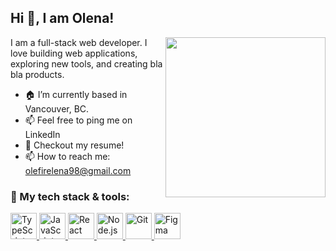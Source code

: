 ## Hi 👋, I am Olena!

<img align="right" src="https://github.com/alefirr/alefirr/assets/110906154/5d0df891-545c-4626-969f-99262701d858" width="256" />

I am a full-stack web developer. I love building web applications, exploring new tools, and creating bla bla products.

- 🏠 I’m currently based in Vancouver, BC.
- 📫 Feel free to ping me on LinkedIn
- 📝 Checkout my resume!
- 📫 How to reach me: olefirelena98@gmail.com


### 🔨 My tech stack & tools:

<a href="https://www.typescriptlang.org/" target="_blank">
  <img alt="TypeScript" height="42px" src="https://github.com/alefirr/alefirr/assets/110906154/67c1145e-458e-4b97-882f-0b276026ea0f">
</a>
<a href="https://developer.mozilla.org/en-US/docs/Web/JavaScript" target="_blank">
  <img alt="JavaScript" height="42px" src="https://github.com/alefirr/alefirr/assets/110906154/88e6cf0e-3077-405f-9e3c-0d37d617b738">
</a>
<a href="https://reactjs.org/" target="_blank">
  <img alt="React" height="42px" src="https://github.com/alefirr/alefirr/assets/110906154/fc45284f-48ae-4c81-8b46-f96b4992567f">
</a>
<a href="https://nodejs.org/" target="_blank">
  <img alt="Node.js" height="42px" src="https://github.com/alefirr/alefirr/assets/110906154/599cebbe-71ab-49fd-95cd-9b807565862c">
</a>
<a href="https://git-scm.com/" target="_blank">
  <img alt="Git" height="42px" src="https://github.com/alefirr/alefirr/assets/110906154/59a57576-815f-40e9-9232-066005cef4bb">
</a>
<a href="https://www.figma.com/" target="_blank">
  <img alt="Figma" height="42px" src="https://github.com/alefirr/alefirr/assets/110906154/3ad86eb4-4504-4192-9426-dc0e70d25a91">
</a>








